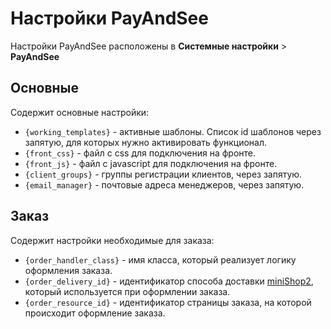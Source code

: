 # Настройки PayAndSee

Настройки PayAndSee расположены в **Системные настройки** > **PayAndSee**

## Основные

Содержит основные настройки:

- `{working_templates}` - активные шаблоны. Список id шаблонов через запятую, для которых нужно активировать функционал.
- `{front_css}` - файл с css для подключения на фронте.
- `{front_js}` - файл с javascript для подключения на фронте.
- `{client_groups}` - группы регистрации клиентов, через запятую.
- `{email_manager}` - почтовые адреса менеджеров, через запятую.

## Заказ

Содержит настройки необходимые для заказа:

- `{order_handler_class}` - имя класса, который реализует логику оформления заказа.
- `{order_delivery_id}` - идентификатор способа доставки [miniShop2][020104], который используется при оформлении заказа.
- `{order_resource_id}` - идентификатор страницы заказа, на которой происходит оформление заказа.

[020104]: /components/minishop2/interface/settings
